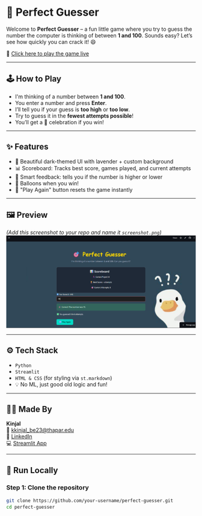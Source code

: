 # 🎯 Perfect Guesser

Welcome to **Perfect Guesser** – a fun little game where you try to guess the number the computer is thinking of between **1 and 100**. Sounds easy? Let’s see how quickly you can crack it! 😄

🚀 [Click here to play the game live](https://perfect-guesser-bykinjal.streamlit.app/)

---

## 🕹️ How to Play

- I'm thinking of a number between **1 and 100**.
- You enter a number and press **Enter**.
- I’ll tell you if your guess is **too high** or **too low**.
- Try to guess it in the **fewest attempts possible**!
- You’ll get a 🎉 celebration if you win!

---

## ✨ Features

- 🎨 Beautiful dark-themed UI with lavender + custom background
- 📊 Scoreboard: Tracks best score, games played, and current attempts
- 🧠 Smart feedback: tells you if the number is higher or lower
- 🎈 Balloons when you win!
- 🔁 "Play Again" button resets the game instantly

---

## 🖼️ Preview

*(Add this screenshot to your repo and name it `screenshot.png`)*  
![App Preview](Perfect_guesser.png)

---

## ⚙️ Tech Stack

- `Python`
- `Streamlit`
- `HTML & CSS` (for styling via `st.markdown`)
- 💡 No ML, just good old logic and fun!

---
## 🧑‍💻 Made By

**Kinjal**  
📧 [kkinjal_be23@thapar.edu](mailto:kkinjal_be23@thapar.edu)  
🔗 [LinkedIn](https://www.linkedin.com/in/kinjal-tiet/)  
💻 [Streamlit App](https://perfect-guesser-bykinjal.streamlit.app/)
- - -
## 🧪 Run Locally

### Step 1: Clone the repository
```bash
git clone https://github.com/your-username/perfect-guesser.git
cd perfect-guesser

